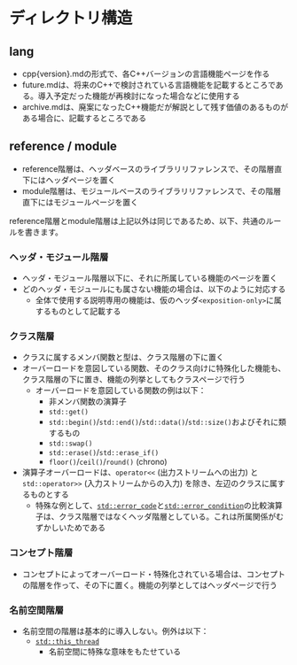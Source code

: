 # ディレクトリ構造
## lang
- cpp{version}.mdの形式で、各C++バージョンの言語機能ページを作る
- future.mdは、将来のC++で検討されている言語機能を記載するところである。導入予定だった機能が再検討になった場合などに使用する
- archive.mdは、廃案になったC++機能だが解説として残す価値のあるものがある場合に、記載するところである


## reference / module
- reference階層は、ヘッダベースのライブラリリファレンスで、その階層直下にはヘッダページを置く
- module階層は、モジュールベースのライブラリリファレンスで、その階層直下にはモジュールページを置く

reference階層とmodule階層は上記以外は同じであるため、以下、共通のルールを書きます。

### ヘッダ・モジュール階層
- ヘッダ・モジュール階層以下に、それに所属している機能のページを置く
- どのヘッダ・モジュールにも属さない機能の場合は、以下のように対応する
    - 全体で使用する説明専用の機能は、仮のヘッダ`<exposition-only>`に属するものとして記載する


### クラス階層
- クラスに属するメンバ関数と型は、クラス階層の下に置く
- オーバーロードを意図している関数、そのクラス向けに特殊化した機能も、クラス階層の下に置き、機能の列挙としてもクラスページで行う
    - オーバーロードを意図している関数の例は以下：
        - 非メンバ関数の演算子
        - `std::get()`
        - `std::begin()`/`std::end()`/`std::data()`/`std::size()`およびそれに類するもの
        - `std::swap()`
        - `std::erase()`/`std::erase_if()`
        - `floor()`/`ceil()`/`round()` (chrono)
- 演算子オーバーロードは、`operator<<` (出力ストリームへの出力) と `std::operator>>` (入力ストリームからの入力) を除き、左辺のクラスに属するものとする
    - 特殊な例として、[`std::error_code`](/reference/system_error/error_code.md)と[`std::error_condition`](/reference/system_error/error_condition.md)の比較演算子は、クラス階層ではなくヘッダ階層としている。これは所属関係がむずかしいためである


### コンセプト階層
- コンセプトによってオーバーロード・特殊化されている場合は、コンセプトの階層を作って、その下に置く。機能の列挙としてはヘッダページで行う

### 名前空間階層
- 名前空間の階層は基本的に導入しない。例外は以下：
    - [`std::this_thread`](/reference/thread/this_thread.md)
        - 名前空間に特殊な意味をもたせている

